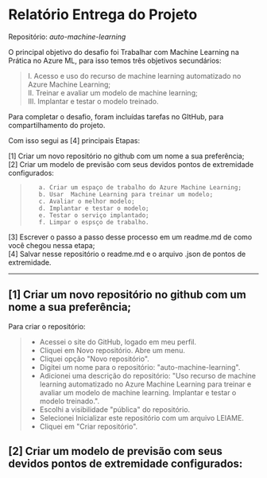 # Relatório Entrega do Projeto 
Repositório: *auto-machine-learning*

O principal objetivo do desafio foi Trabalhar com Machine Learning na Prática no Azure ML, para isso temos três objetivos secundários:

>    I. Acesso e uso do recurso de machine learning automatizado no Azure Machine Learning;   
>    II. Treinar e avaliar um modelo de machine learning;  
>    III. Implantar e testar o modelo treinado.  

Para completar o desafio, foram incluídas tarefas no GItHub, para compartilhamento do projeto. 

Com isso segui as [4] principais Etapas:

[1] Criar um novo repositório no github com um nome a sua preferência;  
[2] Criar um modelo de previsão com seus devidos pontos de extremidade configurados:  
>        a. Criar um espaço de trabalho do Azure Machine Learning;  
>        b. Usar  Machine Learning para treinar um modelo;  
>        c. Avaliar o melhor modelo;  
>        d. Implantar e testar o modelo;  
>        e. Testar o serviço implantado;  
>        f. Limpar o espsço de trabalho.  
[3] Escrever o passo a passo desse processo em um readme.md de como você chegou nessa etapa;  
[4] Salvar nesse repositório o readme.md e o arquivo .json de pontos de extremidade.  


-------------------
## **[1] Criar um novo repositório no github com um nome a sua preferência;**  
Para criar o repositório:
>  - Acessei o site do GitHub, logado em meu perfil.  
>  - Cliquei em Novo repositório. Abre um menu.  
>  - Cliquei opção "Novo repositório".  
>  - Digitei um nome para o repositório: "auto-machine-learning".  
>  - Adicionei uma descrição do repositório: "Uso recurso de machine learning automatizado no Azure Machine Learning para treinar e avaliar um modelo de machine learning. Implantar e testar o modelo treinado.".  
>  - Escolhi a visibilidade "pública" do repositório.  
>  - Selecionei Inicializar este repositório com um arquivo LEIAME.  
>  - Cliquei em "Criar repositório".  

## **[2] Criar um modelo de previsão com seus devidos pontos de extremidade configurados:**  
  
